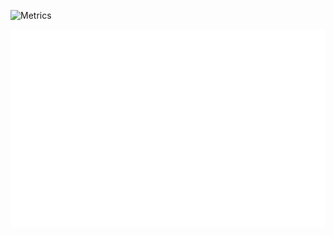 ![Metrics](https://metrics.lecoq.io/nazgul735?template=classic&languages=1&introduction=1&lines=1&achievements=1&languages.limit=8&languages.threshold=0%25&languages.colors=github&languages.sections=most-used&languages.indepth=false&languages.analysis.timeout=15&languages.categories=markup%2C%20programming&languages.recent.categories=markup%2C%20programming&languages.recent.load=300&languages.recent.days=14&achievements.threshold=C&achievements.secrets=true&achievements.display=detailed&achievements.limit=0&introduction.title=true&config.timezone=Europe%2FOslo)

<td colspan="2" align="center">
    <img src="https://github.com/lowlighter/metrics/blob/examples/metrics.plugin.stock.svg" alt=""></img>
    <img width="900" height="1" alt="">
</td>